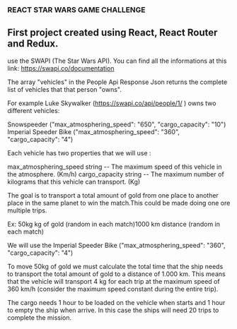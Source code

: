 ### REACT STAR WARS GAME CHALLENGE
## First project created using React, React Router and Redux.

use the SWAPI (The Star Wars API). You can find all the informations at this link: https://swapi.co/documentation

The array "vehicles" in the People Api Response Json returns the complete list of vehicles that that person "owns".

For example Luke Skywalker (https://swapi.co/api/people/1/ ) owns two different vehicles: 

Snowspeeder ("max_atmosphering_speed": "650", "cargo_capacity": "10")
Imperial Speeder Bike ("max_atmosphering_speed": "360", "cargo_capacity": "4")

Each vehicle has two properties that we will use : 

max_atmosphering_speed string -- The maximum speed of this vehicle in the atmosphere. (Km/h)
cargo_capacity string -- The maximum number of kilograms that this vehicle can transport. (Kg)

The goal is to transport a total amount of gold from one place to another place in the same planet to win the match.This could be made doing one ore multiple trips.

Ex: 
50kg kg of gold (random in each match)1000 km distance (random in each match)

We will use the Imperial Speeder Bike ("max_atmosphering_speed": "360", "cargo_capacity": "4")

To move 50kg of gold we must calculate the total time that the ship needs to transport the total amount of gold to a distance of 1.000 km. This means that the vehicle will transport 4 kg for each trip at the maximum speed of 360 km/h (consider the maximum speed constant during the entire trip).


The cargo needs 1 hour to be loaded on the vehicle when starts and 1 hour to empty the ship when arrive. In this case the ships will need 20 trips to complete the mission.
